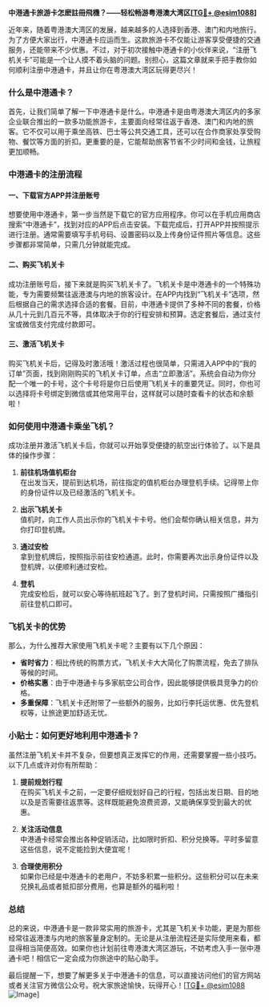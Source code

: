 **中港通卡旅游卡怎麽註冊飛機？——轻松畅游粤港澳大湾区[[TG💪+ @esim1088](https://t.me/s/esim1088)]**

近年来，随着粤港澳大湾区的发展，越来越多的人选择到香港、澳门和内地旅行。为了方便大家出行，中港通卡应运而生。这款旅游卡不仅能让游客享受便捷的交通服务，还能带来不少优惠。不过，对于初次接触中港通卡的小伙伴来说，“注册飞机关卡”可能是一个让人摸不着头脑的问题。别担心，这篇文章就来手把手教你如何顺利注册中港通卡，并且让你在粤港澳大湾区玩得更尽兴！

### 什么是中港通卡？

首先，让我们简单了解一下中港通卡是什么。中港通卡是由粤港澳大湾区内的多家企业联合推出的一款多功能旅游卡，主要面向经常往返于香港、澳门和内地的旅客。它不仅可以用于乘坐高铁、巴士等公共交通工具，还可以在合作商家处享受购物、餐饮等方面的折扣。更重要的是，它能帮助旅客节省不少时间和金钱，让旅程更加顺畅。

### 中港通卡的注册流程

#### 一、下载官方APP并注册账号

想要使用中港通卡，第一步当然是下载它的官方应用程序。你可以在手机应用商店搜索“中港通卡”，找到对应的APP后点击安装。下载完成后，打开APP并按照提示进行注册。通常需要填写手机号码、设置密码以及上传身份证件照片等信息。这些步骤都非常简单，只需几分钟就能完成。

#### 二、购买飞机关卡

成功注册账号后，接下来就是购买飞机关卡了。飞机关卡是中港通卡的一个特殊功能，专为需要频繁往返港澳与内地的旅客设计。在APP内找到“飞机关卡”选项，然后根据自己的需求选择合适的套餐。目前，中港通卡提供了多种不同的套餐，价格从几十元到几百元不等，具体取决于你的行程安排和预算。选定套餐后，通过支付宝或微信支付完成付款即可。

#### 三、激活飞机关卡

购买飞机关卡后，记得及时激活哦！激活过程也很简单，只需进入APP中的“我的订单”页面，找到刚刚购买的飞机关卡订单，点击“立即激活”。系统会自动为你分配一个唯一的卡号，这个卡号将是你日后使用飞机关卡的重要凭证。同时，你也可以选择将卡号绑定到微信或其他常用平台，这样就可以随时查看卡的状态和余额啦！

### 如何使用中港通卡乘坐飞机？

成功注册并激活飞机关卡后，你就可以开始享受便捷的航空出行体验了。以下是具体的操作步骤：

1. **前往机场值机柜台**  
   在出发当天，提前到达机场，前往指定的值机柜台办理登机手续。记得带上你的身份证件以及已经激活的飞机关卡。

2. **出示飞机关卡**  
   值机时，向工作人员出示你的飞机关卡卡号。他们会帮你确认相关信息，并为你打印登机牌。

3. **通过安检**  
   拿到登机牌后，按照指示前往安检通道。此时，你需要再次出示身份证件以及登机牌，以便顺利通过安检。

4. **登机**  
   完成安检后，就可以安心等待航班起飞了。到了登机时间，只需按照广播指引前往登机口即可。

### 飞机关卡的优势

那么，为什么推荐大家使用飞机关卡呢？主要有以下几个原因：

- **省时省力**：相比传统的购票方式，飞机关卡大大简化了购票流程，免去了排队等候的时间。
- **价格实惠**：由于中港通卡与多家航空公司合作，因此能够提供极具竞争力的价格。
- **多重保障**：飞机关卡还附带了一些额外的服务，比如行李托运优惠、优先登机权等，让旅途更加舒适无忧。

### 小贴士：如何更好地利用中港通卡？

虽然注册飞机关卡并不复杂，但要想真正发挥它的作用，还需要掌握一些小技巧。以下几点或许对你有所帮助：

1. **提前规划行程**  
   在购买飞机关卡之前，一定要仔细规划好自己的行程，包括出发日期、目的地以及是否需要往返票等。这样既能避免浪费资源，又能确保享受到最大的优惠。

2. **关注活动信息**  
   中港通卡经常会推出各种促销活动，比如限时折扣、积分兑换等。平时多留意这些信息，说不定能捡到大便宜呢！

3. **合理使用积分**  
   如果你已经是中港通卡的老用户，不妨多积累一些积分。这些积分可以在未来兑换礼品或者抵扣部分费用，也算是额外的福利啦！

### 总结

总的来说，中港通卡是一款非常实用的旅游卡，尤其是飞机关卡功能，更是为那些经常往返港澳与内地的旅客量身定制的。无论是从注册流程还是实际使用来看，都显得相当简便高效。如果你也计划前往粤港澳大湾区游玩，不妨考虑入手一张中港通卡吧！相信它一定会成为你旅途中的贴心助手。

最后提醒一下，想要了解更多关于中港通卡的信息，可以直接访问他们的官方网站或者关注官方微信公众号。祝大家旅途愉快，玩得开心！[[TG💪+ @esim1088](https://t.me/s/esim1088) ![Image](https://i.postimg.cc/4NQfJmqS/Snipaste-2025-05-13-00-14-12.png)]